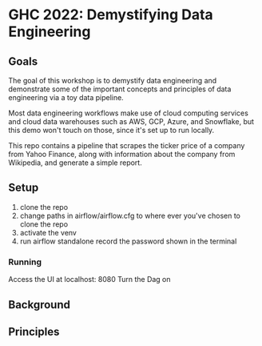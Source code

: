 # GHC 2022: Demystifying Data Engineering

## Goals
The goal of this workshop is to demystify data engineering and demonstrate some of the important concepts and principles of data engineering via a toy data pipeline. 

Most data engineering workflows make use of cloud computing services and
cloud data warehouses such as AWS, GCP, Azure, and Snowflake, but this demo
won't touch on those, since it's set up to run locally.

This repo contains a pipeline that scrapes the ticker price of a company from Yahoo Finance, along with information about the company from Wikipedia, and generate a simple report. 

## Setup

1. clone the repo
2. change paths in airflow/airflow.cfg to where ever you've chosen to clone the repo
3. activate the venv
4. run airflow standalone
record the password shown in the terminal

### Running

Access the UI at localhost: 8080
Turn the Dag on

## Background 



## Principles







